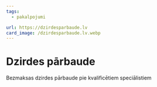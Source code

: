 ```yaml
---
tags:
  - pakalpojumi

url: https://dzirdesparbaude.lv
card_image: /dzirdesparbaude.lv.webp
---
```


# Dzirdes pārbaude

Bezmaksas dzirdes pārbaude pie kvalificētiem speciālistiem
